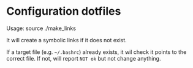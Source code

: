 # Configuration dotfiles

Usage:
    source ./make_links

It will create a symbolic links if it does not exist.

If a target file (e.g. `~/.bashrc`) already exists, it wil check it points to
the correct file. If not, will report `NOT ok` but not change anything.
